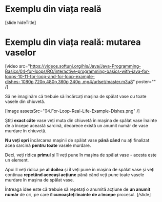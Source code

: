 # Exemplu din viața reală

[slide hideTitle]
# Exemplu din viața reală: mutarea vaselor

[video src="https://videos.softuni.org/hls/Java/Java-Programming-Basics/04-for-loops/RO/interactive-programming-basics-with-java-for-loops-10-11-for-loop-and-for-loop-example-dishes-,1080p,720p,480p,360p,240p,.mp4/urlset/master.m3u8" poster="" /]

Să ne imaginăm că trebuie să încărcați mașina de spălat vase cu toate vasele din chiuvetă.

[image assetsSrc="04.For-Loop-Real-Life-Example-Dishes.png" /]

Știți **exact câte** vase veți muta din chiuvetă în mașina de spălat vase înainte de a începe această sarcină, deoarece există un anumit număr de vase murdare în chiuvetă.

**Nu veți opri** încărcarea mașinii de spălat vase **până când** nu ați finalizat acea sarcină **pentru toate** vasele murdare.

Deci, veți ridica **primul** și îl veți pune în mașina de spălat vase - acesta este un element.

Apoi îl veți ridica pe **al doilea** și îl veți pune în mașina de spălat vase și veți continua **repetând aceeași acțiune** până când veți pune toate vasele murdare în mașina de spălat vase.

Întreaga idee este că trebuie să repetați o anumită acțiune de **un anumit număr** de ori, pe care **îl cunoașteți înainte de a începe** procesul.
[/slide]
